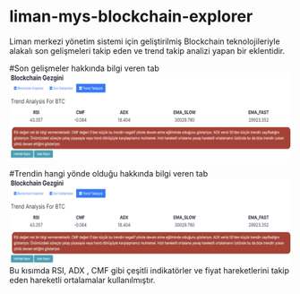 # liman-mys-blockchain-explorer
Liman merkezi yönetim sistemi için geliştirilmiş Blockchain teknolojileriyle alakalı son gelişmeleri takip eden ve trend takip analizi yapan bir eklentidir.


#Son gelişmeler hakkında bilgi veren tab
![](https://raw.githubusercontent.com/onurc4kir/liman-mys-blockchain-explorer/main/trend-analizi-tab.png)


#Trendin hangi yönde olduğu hakkında bilgi veren tab
![](https://raw.githubusercontent.com/onurc4kir/liman-mys-blockchain-explorer/main/trend-analizi-tab.png)
Bu kısımda RSI, ADX , CMF gibi çeşitli indikatörler ve fiyat hareketlerini takip eden hareketli ortalamalar kullanılmıştır. 

